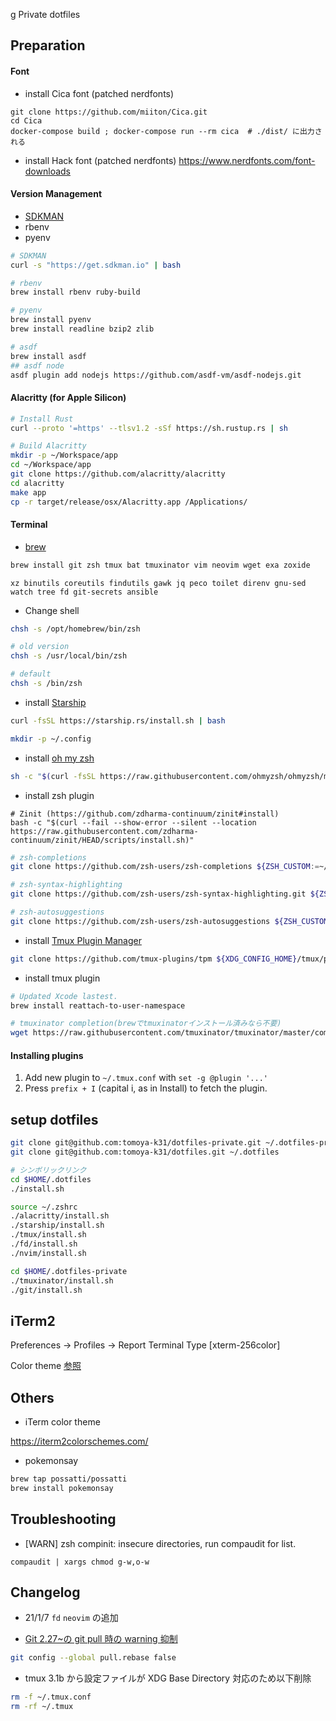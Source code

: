 g Private dotfiles

## Preparation

#### Font

- install Cica font (patched nerdfonts)

```
git clone https://github.com/miiton/Cica.git
cd Cica
docker-compose build ; docker-compose run --rm cica  # ./dist/ に出力される
```

- install Hack font (patched nerdfonts)
  https://www.nerdfonts.com/font-downloads


#### Version Management

- [SDKMAN](https://sdkman.io/)
- rbenv
- pyenv

```sh
# SDKMAN
curl -s "https://get.sdkman.io" | bash

# rbenv
brew install rbenv ruby-build

# pyenv
brew install pyenv
brew install readline bzip2 zlib

# asdf
brew install asdf
## asdf node
asdf plugin add nodejs https://github.com/asdf-vm/asdf-nodejs.git
```

#### Alacritty (for Apple Silicon)

```sh
# Install Rust
curl --proto '=https' --tlsv1.2 -sSf https://sh.rustup.rs | sh

# Build Alacritty
mkdir -p ~/Workspace/app
cd ~/Workspace/app
git clone https://github.com/alacritty/alacritty
cd alacritty
make app
cp -r target/release/osx/Alacritty.app /Applications/
```

#### Terminal

- [brew](https://brew.sh/)

```sh
brew install git zsh tmux bat tmuxinator vim neovim wget exa zoxide
```

```
xz binutils coreutils findutils gawk jq peco toilet direnv gnu-sed watch tree fd git-secrets ansible
```

- Change shell

```sh
chsh -s /opt/homebrew/bin/zsh

# old version
chsh -s /usr/local/bin/zsh

# default
chsh -s /bin/zsh
```

- install [Starship](https://starship.rs/)

```sh
curl -fsSL https://starship.rs/install.sh | bash
```

```sh
mkdir -p ~/.config
```

- install [oh my zsh](https://github.com/ohmyzsh/ohmyzsh)

```sh
sh -c "$(curl -fsSL https://raw.githubusercontent.com/ohmyzsh/ohmyzsh/master/tools/install.sh)"
```

- install zsh plugin

```
# Zinit (https://github.com/zdharma-continuum/zinit#install)
bash -c "$(curl --fail --show-error --silent --location https://raw.githubusercontent.com/zdharma-continuum/zinit/HEAD/scripts/install.sh)"
```

```sh
# zsh-completions
git clone https://github.com/zsh-users/zsh-completions ${ZSH_CUSTOM:=~/.oh-my-zsh/custom}/plugins/zsh-completions

# zsh-syntax-highlighting
git clone https://github.com/zsh-users/zsh-syntax-highlighting.git ${ZSH_CUSTOM:-~/.oh-my-zsh/custom}/plugins/zsh-syntax-highlighting

# zsh-autosuggestions
git clone https://github.com/zsh-users/zsh-autosuggestions ${ZSH_CUSTOM:-~/.oh-my-zsh/custom}/plugins/zsh-autosuggestions
```

- install [Tmux Plugin Manager](https://github.com/tmux-plugins/tpm)

```sh
git clone https://github.com/tmux-plugins/tpm ${XDG_CONFIG_HOME}/tmux/plugins/tpm
```

- install tmux plugin

```sh
# Updated Xcode lastest.
brew install reattach-to-user-namespace

# tmuxinator completion(brewでtmuxinatorインストール済みなら不要)
wget https://raw.githubusercontent.com/tmuxinator/tmuxinator/master/completion/tmuxinator.zsh -O $(brew --prefix)/share/zsh/site-functions/_tmuxinator
```

#### Installing plugins

1. Add new plugin to `~/.tmux.conf` with `set -g @plugin '...'`
2. Press `prefix + I` (capital i, as in Install) to fetch the plugin.

## setup dotfiles

```sh
git clone git@github.com:tomoya-k31/dotfiles-private.git ~/.dotfiles-private
git clone git@github.com:tomoya-k31/dotfiles.git ~/.dotfiles

# シンボリックリンク
cd $HOME/.dotfiles
./install.sh

source ~/.zshrc
./alacritty/install.sh
./starship/install.sh
./tmux/install.sh
./fd/install.sh
./nvim/install.sh

cd $HOME/.dotfiles-private
./tmuxinator/install.sh
./git/install.sh
```

## iTerm2

Preferences -> Profiles -> Report Terminal Type [xterm-256color]

Color theme [参照](https://raw.githubusercontent.com/mbadolato/iTerm2-Color-Schemes/master/schemes/Neutron.itermcolors)

## Others

- iTerm color theme

https://iterm2colorschemes.com/

- pokemonsay

```sh
brew tap possatti/possatti
brew install pokemonsay
```

## Troubleshooting

- [WARN] zsh compinit: insecure directories, run compaudit for list.

```
compaudit | xargs chmod g-w,o-w
```

## Changelog

- 21/1/7
  `fd` `neovim` の追加

- [Git 2.27~の git pull 時の warning 抑制](https://qiita.com/tearoom6/items/0237080aaf2ad46b1963)

```sh
git config --global pull.rebase false
```

- tmux 3.1b から設定ファイルが XDG Base Directory 対応のため以下削除

```sh
rm -f ~/.tmux.conf
rm -rf ~/.tmux
```
